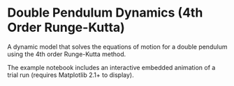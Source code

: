 # Double Pendulum Dynamics (4th Order Runge-Kutta)

 A dynamic model that solves the equations of motion for a double pendulum using the 4th order Runge-Kutta method.
 
 The example notebook includes an interactive embedded animation of a trial run (requires Matplotlib 2.1+ to display).

